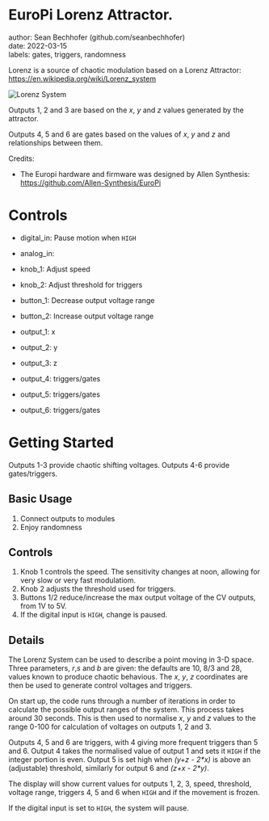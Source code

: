 # EuroPi Lorenz Attractor. 

author: Sean Bechhofer (github.com/seanbechhofer)  
date: 2022-03-15  
labels: gates, triggers, randomness  

Lorenz is a source of chaotic modulation based on a Lorenz Attractor:
https://en.wikipedia.org/wiki/Lorenz_system

![Lorenz System](https://upload.wikimedia.org/wikipedia/commons/1/13/A_Trajectory_Through_Phase_Space_in_a_Lorenz_Attractor.gif)

Outputs 1, 2 and 3 are based on the *x*, *y* and *z* values generated by the
attractor.

Outputs 4, 5 and 6 are gates based on the values of *x*, *y* and *z* and
relationships between them.


Credits:
- The Europi hardware and firmware was designed by Allen Synthesis: https://github.com/Allen-Synthesis/EuroPi

# Controls

- digital_in: Pause motion when `HIGH`
- analog_in: 

- knob_1: Adjust speed
- knob_2: Adjust threshold for triggers

- button_1: Decrease output voltage range
- button_2: Increase output voltage range

- output_1: x 
- output_2: y
- output_3: z
- output_4: triggers/gates
- output_5: triggers/gates
- output_6: triggers/gates

# Getting Started

Outputs 1-3 provide chaotic shifting voltages.
Outputs 4-6 provide gates/triggers. 

## Basic Usage
1. Connect outputs to modules
2. Enjoy randomness

## Controls
1. Knob 1 controls the speed. The sensitivity changes at noon,
allowing for very slow or very fast modulatiom.
2. Knob 2 adjusts the threshold used for triggers.
3. Buttons 1/2 reduce/increase the max output voltage of the CV outputs,
from 1V to 5V.
4. If the digital input is `HIGH`, change is paused.

## Details

The Lorenz System can be used to describe a point moving in 3-D
space. Three parameters, *r*,*s* and *b* are given: the defaults are
10, 8/3 and 28, values known to produce chaotic behavious. The *x*, *y*, *z*
coordinates are then be used to generate control voltages and
triggers. 

On start up, the code runs through a number of iterations in order to
calculate the possible output ranges of the system. This process takes
around 30 seconds. This is then used to normalise *x*, *y* and *z* values to
the range 0-100 for calculation of voltages on outputs 1, 2 and 3.

Outputs 4, 5 and 6 are triggers, with 4 giving more frequent triggers
than 5 and 6. Output 4 takes the normalised value of output 1 and sets
it `HIGH` if the integer portion is even. Output 5 is set high when
*(y+z - 2\*x)* is above an (adjustable) threshold, similarly for
output 6 and *(z+x - 2\*y)*.

The display will show current values for outputs 1, 2, 3, speed,
threshold, voltage range, triggers 4, 5 and 6 when `HIGH` and if the
movement is frozen.

If the digital input is set to `HIGH`, the system will pause.
